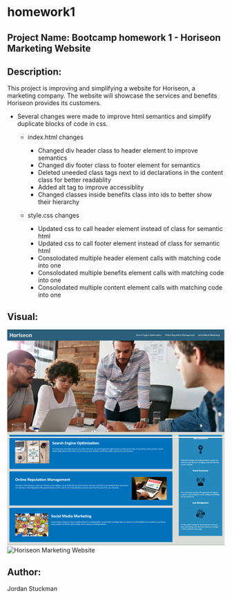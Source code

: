 # homework1

## Project Name: Bootcamp homework 1 - Horiseon Marketing Website

## Description:
This project is improving and simplifying a website for Horiseon, a marketing company. The website will showcase the services and benefits Horiseon provides its customers. 

* Several changes were made to improve html semantics and simplify duplicate blocks of code in css. 
  
  * index.html changes
    * Changed div header class to header element to improve semantics
    * Changed div footer class to footer element for semantics
    * Deleted uneeded class tags next to id declarations in the content class for better readablity
    * Added alt tag to improve accessiblity
    * Changed classes inside benefits class into ids to better show their hierarchy
    
  * style.css changes
    * Updated css to call header element instead of class for semantic html
    * Updated css to call footer element instead of class for semantic html
    * Consolodated multiple header element calls with matching code into one
    * Consolodated multiple benefits element calls with matching code into one
    * Consolodated multiple content element calls with matching code into one
    



## Visual:
![Website Screenshot 1 - top](screenshots/websiteScreenshot1.png)
![Website Screenshot 1 - bottom](screenshots/websiteScreenshot2.png)
![Horiseon Marketing Website](https://jordanks93.github.io/homework1/)


## Author: 
Jordan Stuckman